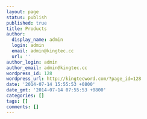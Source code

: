 ```yaml
---
layout: page
status: publish
published: true
title: Products
author:
  display_name: admin
  login: admin
  email: admin@kingtec.cc
  url: ''
author_login: admin
author_email: admin@kingtec.cc
wordpress_id: 128
wordpress_url: http://kingtecword.com/?page_id=128
date: '2014-07-14 15:55:53 +0800'
date_gmt: '2014-07-14 07:55:53 +0800'
categories: []
tags: []
comments: []
---
```


